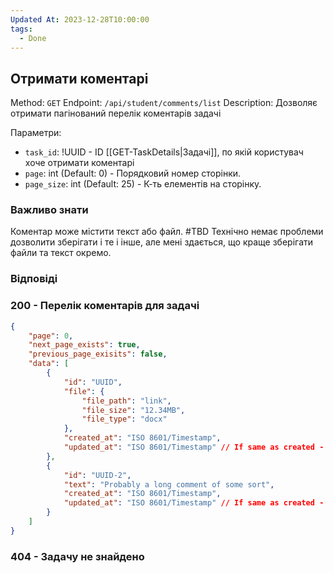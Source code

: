 ```yaml
---
Updated At: 2023-12-28T10:00:00
tags:
  - Done
---
```

## Отримати коментарі

Method: `GET`
Endpoint: `/api/student/comments/list`
Description: Дозволяє отримати пагінований перелік коментарів задачі

Параметри:
- `task_id`: !UUID - ID [[GET-TaskDetails|Задачі]], по якій користувач хоче отримати коментарі
- `page`: int (Default: 0) - Порядковий номер сторінки.
- `page_size`: int (Default: 25) - К-ть елементів на сторінку.

### Важливо знати
Коментар може містити текст або файл.
#TBD Технічно немає проблеми дозволити зберігати і те і інше, але мені здається, що краще зберігати файли та текст окремо.

### Відповіді
### 200 - Перелік коментарів для задачі
```json
{
	"page": 0,
	"next_page_exists": true,
	"previous_page_exisits": false,
	"data": [
		{
			"id": "UUID",
			"file": {
				"file_path": "link",
				"file_size": "12.34MB",
				"file_type": "docx"
			},
			"created_at": "ISO 8601/Timestamp",
			"updated_at": "ISO 8601/Timestamp" // If same as created - not updated
		},
		{
			"id": "UUID-2",
			"text": "Probably a long comment of some sort",
			"created_at": "ISO 8601/Timestamp",
			"updated_at": "ISO 8601/Timestamp" // If same as created - not updated
		}
	]
}
```

### 404 - Задачу не знайдено
